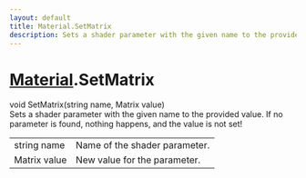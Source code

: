 ```yaml
---
layout: default
title: Material.SetMatrix
description: Sets a shader parameter with the given name to the provided value. If no parameter is found, nothing happens, and the value is not set!
---
```

# [Material]({{site.url}}/Pages/Reference/Material.html).SetMatrix
<div class='signature' markdown='1'>
void SetMatrix(string name, Matrix value)
</div>
Sets a shader parameter with the given name to the provided value. If no parameter
is found, nothing happens, and the value is not set!

|  |  |
|--|--|
|string name|Name of the shader parameter.|
|Matrix value|New value for the parameter.|



